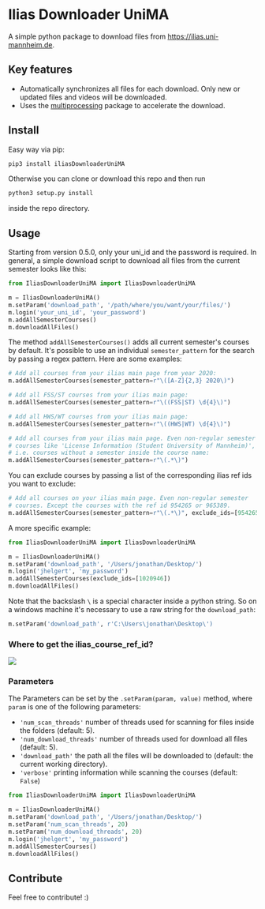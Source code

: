 
# Ilias Downloader UniMA

A simple python package to download files from https://ilias.uni-mannheim.de.

## Key features

- Automatically synchronizes all files for each download. Only new or updated files and videos will be downloaded.
- Uses the [multiprocessing](https://docs.python.org/3/library/multiprocessing.html) package to accelerate the download.

## Install

Easy way via pip:

```bash
pip3 install iliasDownloaderUniMA
```

Otherwise you can clone or download this repo and then run

``` bash
python3 setup.py install 
```

inside the repo directory.

## Usage

Starting from version 0.5.0, only your uni_id and the password is required.
In general, a simple download script to download all files from the current
semester looks like this:

```python
from IliasDownloaderUniMA import IliasDownloaderUniMA

m = IliasDownloaderUniMA()
m.setParam('download_path', '/path/where/you/want/your/files/')
m.login('your_uni_id', 'your_password')
m.addAllSemesterCourses()
m.downloadAllFiles()
```

The method `addAllSemesterCourses()` adds all current semester's courses
by default. It's possible to use an individual `semester_pattern` for
the search by passing a regex pattern. Here are some examples:

``` python
# Add all courses from your ilias main page from year 2020:
m.addAllSemesterCourses(semester_pattern=r"\([A-Z]{2,3} 2020\)")
```

``` python
# Add all FSS/ST courses from your ilias main page:
m.addAllSemesterCourses(semester_pattern=r"\((FSS|ST) \d{4}\)")
```

``` python
# Add all HWS/WT courses from your ilias main page:
m.addAllSemesterCourses(semester_pattern=r"\((HWS|WT) \d{4}\)")
```

``` python
# Add all courses from your ilias main page. Even non-regular semester
# courses like 'License Information (Student University of Mannheim)',
# i.e. courses without a semester inside the course name:
m.addAllSemesterCourses(semester_pattern=r"\(.*\)")
```

You can exclude courses by passing a list of the corresponding
ilias ref ids you want to exclude:

``` python
# Add all courses on your ilias main page. Even non-regular semester
# courses. Except the courses with the ref id 954265 or 965389.
m.addAllSemesterCourses(semester_pattern=r"\(.*\)", exclude_ids=[954265, 965389])
```

A more specific example:

```python
from IliasDownloaderUniMA import IliasDownloaderUniMA

m = IliasDownloaderUniMA()
m.setParam('download_path', '/Users/jonathan/Desktop/')
m.login('jhelgert', 'my_password')
m.addAllSemesterCourses(exclude_ids=[1020946])
m.downloadAllFiles()
```

Note that the backslash `\` is a special character inside a python string.
So on a windows machine it's necessary to use a raw string for the `download_path`:

```python
m.setParam('download_path', r'C:\Users\jonathan\Desktop\')
```


### Where to get the ilias_course_ref_id?

![](https://i.imgur.com/1MKl9un.png)

### Parameters

The Parameters can be set by the `.setParam(param, value)` method, where
`param` is one of the following parameters:

- `'num_scan_threads'` number of threads used for scanning for files
inside the folders (default: 5).
- `'num_download_threads'` number of threads used for download all files (default: 5).
- `'download_path'` the path all the files will be downloaded to (default: the current working directory).
- `'verbose'` printing information while scanning the courses (default: `False`)


```python
from IliasDownloaderUniMA import IliasDownloaderUniMA

m = IliasDownloaderUniMA()
m.setParam('download_path', '/Users/jonathan/Desktop/')
m.setParam('num_scan_threads', 20)
m.setParam('num_download_threads', 20)
m.login('jhelgert', 'my_password')
m.addAllSemesterCourses()
m.downloadAllFiles()
```


## Contribute

Feel free to contribute! :)
